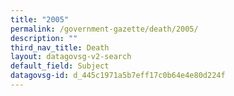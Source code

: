 ```yaml
---
title: "2005"
permalink: /government-gazette/death/2005/
description: ""
third_nav_title: Death
layout: datagovsg-v2-search
default_field: Subject
datagovsg-id: d_445c1971a5b7eff17c0b64e4e80d224f
---
```

